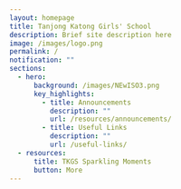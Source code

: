 ```yaml
---
layout: homepage
title: Tanjong Katong Girls' School
description: Brief site description here
image: /images/logo.png
permalink: /
notification: ""
sections:
  - hero:
      background: /images/NEwISO3.png
      key_highlights:
        - title: Announcements
          description: ""
          url: /resources/announcements/
        - title: Useful Links
          description: ""
          url: /useful-links/
  - resources:
      title: TKGS Sparkling Moments
      button: More
---
```

